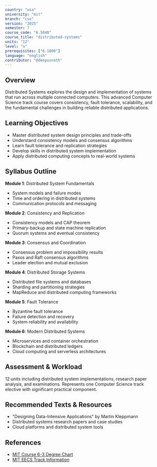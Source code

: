 ```yaml
---
country: "usa"
university: "mit"
branch: "cse"
version: "2025"
semester: 7
course_code: "6.5840"
course_title: "distributed-systems"
units: "12"
level: "u"
prerequisites: ["6.1800"]
language: "english"
contributor: "@deepusnath"
---
```


## Overview

Distributed Systems explores the design and implementation of systems that run across multiple connected computers. This advanced Computer Science track course covers consistency, fault tolerance, scalability, and the fundamental challenges in building reliable distributed applications.

## Learning Objectives

- Master distributed system design principles and trade-offs
- Understand consistency models and consensus algorithms
- Learn fault tolerance and replication strategies
- Develop skills in distributed system implementation
- Apply distributed computing concepts to real-world systems

## Syllabus Outline

**Module 1**: Distributed System Fundamentals
- System models and failure modes
- Time and ordering in distributed systems
- Communication protocols and messaging

**Module 2**: Consistency and Replication
- Consistency models and CAP theorem
- Primary-backup and state machine replication
- Quorum systems and eventual consistency

**Module 3**: Consensus and Coordination
- Consensus problem and impossibility results
- Paxos and Raft consensus algorithms
- Leader election and mutual exclusion

**Module 4**: Distributed Storage Systems
- Distributed file systems and databases
- Sharding and partitioning strategies
- MapReduce and distributed computing frameworks

**Module 5**: Fault Tolerance
- Byzantine fault tolerance
- Failure detection and recovery
- System reliability and availability

**Module 6**: Modern Distributed Systems
- Microservices and container orchestration
- Blockchain and distributed ledgers
- Cloud computing and serverless architectures

## Assessment & Workload

12 units including distributed system implementations, research paper analysis, and examinations. Represents one Computer Science track elective with significant practical component.

## Recommended Texts & Resources

- "Designing Data-Intensive Applications" by Martin Kleppmann
- Distributed systems research papers and case studies
- Cloud platforms and distributed system tools

## References

- [MIT Course 6-3 Degree Chart](https://catalog.mit.edu/degree-charts/computer-science-engineering-course-6-3/)
- [MIT EECS Track Information](https://catalog.mit.edu/degree-charts/electrical-engineering-computer-science-tracks/)
